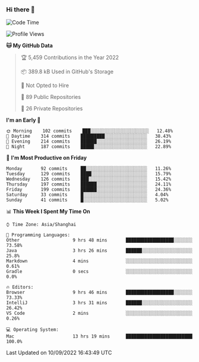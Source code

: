 ### Hi there 👋

<!--
**qbosen/qbosen** is a ✨ _special_ ✨ repository because its `README.md` (this file) appears on your GitHub profile.

Here are some ideas to get you started:

- 🔭 I’m currently working on ...
- 🌱 I’m currently learning ...
- 👯 I’m looking to collaborate on ...
- 🤔 I’m looking for help with ...
- 💬 Ask me about ...
- 📫 How to reach me: ...
- 😄 Pronouns: ...
- ⚡ Fun fact: ...
-->

<!--START_SECTION:waka-->
![Code Time](http://img.shields.io/badge/Code%20Time-940%20hrs%2048%20mins-blue)

![Profile Views](http://img.shields.io/badge/Profile%20Views-2-blue)

**🐱 My GitHub Data** 

> 🏆 5,459 Contributions in the Year 2022
 > 
> 📦 389.8 kB Used in GitHub's Storage 
 > 
> 🚫 Not Opted to Hire
 > 
> 📜 89 Public Repositories 
 > 
> 🔑 26 Private Repositories  
 > 
**I'm an Early 🐤** 

```text
🌞 Morning    102 commits    ███░░░░░░░░░░░░░░░░░░░░░░   12.48% 
🌆 Daytime    314 commits    █████████░░░░░░░░░░░░░░░░   38.43% 
🌃 Evening    214 commits    ██████░░░░░░░░░░░░░░░░░░░   26.19% 
🌙 Night      187 commits    █████░░░░░░░░░░░░░░░░░░░░   22.89%

```
📅 **I'm Most Productive on Friday** 

```text
Monday       92 commits     ██░░░░░░░░░░░░░░░░░░░░░░░   11.26% 
Tuesday      129 commits    ████░░░░░░░░░░░░░░░░░░░░░   15.79% 
Wednesday    126 commits    ███░░░░░░░░░░░░░░░░░░░░░░   15.42% 
Thursday     197 commits    ██████░░░░░░░░░░░░░░░░░░░   24.11% 
Friday       199 commits    ██████░░░░░░░░░░░░░░░░░░░   24.36% 
Saturday     33 commits     █░░░░░░░░░░░░░░░░░░░░░░░░   4.04% 
Sunday       41 commits     █░░░░░░░░░░░░░░░░░░░░░░░░   5.02%

```


📊 **This Week I Spent My Time On** 

```text
⌚︎ Time Zone: Asia/Shanghai

💬 Programming Languages: 
Other                    9 hrs 48 mins       ██████████████████░░░░░░░   73.58% 
Java                     3 hrs 26 mins       ██████░░░░░░░░░░░░░░░░░░░   25.8% 
Markdown                 4 mins              ░░░░░░░░░░░░░░░░░░░░░░░░░   0.61% 
Gradle                   0 secs              ░░░░░░░░░░░░░░░░░░░░░░░░░   0.0%

🔥 Editors: 
Browser                  9 hrs 46 mins       ██████████████████░░░░░░░   73.33% 
IntelliJ                 3 hrs 31 mins       ██████░░░░░░░░░░░░░░░░░░░   26.42% 
VS Code                  2 mins              ░░░░░░░░░░░░░░░░░░░░░░░░░   0.26%

💻 Operating System: 
Mac                      13 hrs 19 mins      █████████████████████████   100.0%

```


 Last Updated on 10/09/2022 16:43:49 UTC
<!--END_SECTION:waka-->
